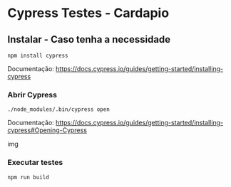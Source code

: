 # Cypress Testes - Cardapio

## Instalar - Caso tenha a necessidade
```
npm install cypress
```
Documentação: https://docs.cypress.io/guides/getting-started/installing-cypress

### Abrir Cypress
```
./node_modules/.bin/cypress open
```
Documentação: https://docs.cypress.io/guides/getting-started/installing-cypress#Opening-Cypress

img


### Executar testes
```
npm run build
```
